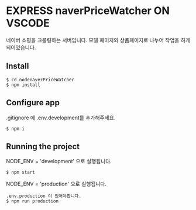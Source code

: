 # EXPRESS naverPriceWatcher ON VSCODE

네이버 쇼핑을 크롤링하는 서버입니다.
모델 페이지와 상품페이지로 나누어 작업을 하게 되어있습니다.

## Install

    $ cd nodenaverPriceWatcher
    $ npm install

## Configure app

.gitignore 에 .env.development를 추가해주세요.

    $ npm i

## Running the project

NODE_ENV = 'development' 으로 실행됩니다.

    $ npm start

NODE_ENV = 'production' 으로 실행됩니다.

    .env.production 이 있어야합니다.
    $ npm run production
